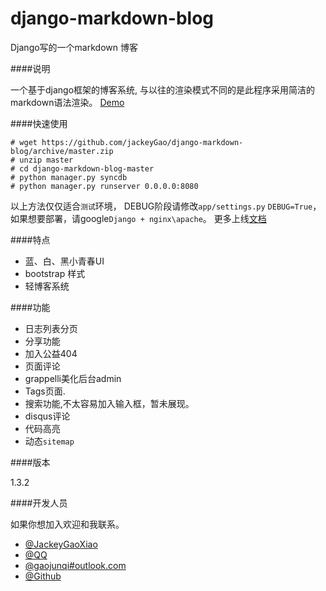 django-markdown-blog
====================

Django写的一个markdown 博客

####说明

一个基于django框架的博客系统, 与以往的渲染模式不同的是此程序采用简洁的markdown语法渲染。 
[Demo](http://www.jackeygao.com)

####快速使用

    # wget https://github.com/jackeyGao/django-markdown-blog/archive/master.zip
    # unzip master
    # cd django-markdown-blog-master 
    # python manager.py syncdb
    # python manager.py runserver 0.0.0.0:8080

以上方法仅仅适合`测试`环境， DEBUG阶段请修改`app/settings.py` `DEBUG=True`， 如果想要部署，请google`Django + nginx\apache`。
更多上线[文档](http://www.jackeygao.com/page/%E5%8D%9A%E5%AE%A2%E7%A8%8B%E5%BA%8F%E6%AD%A3%E5%BC%8F%E5%BC%80%E6%BA%90/)

####特点

* 蓝、白、黑小青春UI
* bootstrap 样式
* 轻博客系统

####功能

* 日志列表分页
* 分享功能
* 加入公益404
* 页面评论
* grappelli美化后台admin
* Tags页面.
* 搜索功能,不太容易加入输入框，暂未展现。 
* disqus评论
* 代码高亮
* 动态`sitemap`

####版本

1.3.2

####开发人员

如果你想加入欢迎和我联系。

* [@JackeyGaoXiao](http://weibo.com/u/3579142495)
* [@QQ](http://wpa.qq.com/msgrd?v=3&amp;uin=229508065&amp;site=qq&amp;menu=yes)
* [@gaojunqi#outlook.com](gaojunqi#outlook.com)
* [@Github](https://github.com/jackeyGao)
    
